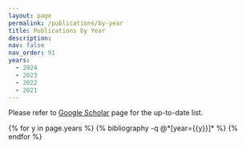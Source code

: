 ```yaml
---
layout: page
permalink: /publications/by-year
title: Publications by Year
description: 
nav: false
nav_order: 91
years:
  - 2024
  - 2023
  - 2022
  - 2021
---
```


<!-- _pages/publications.md -->

<!-- Bibsearch Feature -->

Please refer to [Google Scholar](https://scholar.google.com/citations?user=RPmhP24AAAAJ&hl=en&oi=ao) page for the up-to-date list.

<!-- {% include bib_search.liquid %} -->
<div class="publications">
  {% for y in page.years %}
    {% bibliography -q @*[year={{y}}]* %}
  {% endfor %}
</div>